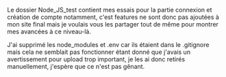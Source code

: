 Le dossier Node_JS_test contient mes essais pour la partie connexion et création de compte notamment, c'est features ne sont donc pas ajoutées à mon site final mais je voulais vous les partager tout de même pour montrer mes avancées à ce niveau-là.

J'ai supprimé les node_modules et .env car ils étaient dans le .gitignore mais cela ne semblait pas fonctionner étant donné que j'avais un avertissement pour upload trop important, je les ai donc retirés manuellement, j'espère que ce n'est pas gênant.

